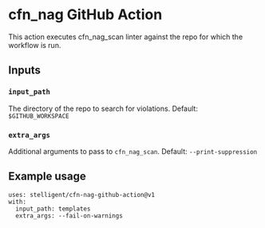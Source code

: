 # cfn_nag GitHub Action

This action executes cfn_nag_scan linter against the repo for which the workflow is run.

## Inputs

### `input_path`

The directory of the repo to search for violations. Default: `$GITHUB_WORKSPACE`

### `extra_args`

Additional arguments to pass to `cfn_nag_scan`. Default: `--print-suppression`

## Example usage

```
uses: stelligent/cfn-nag-github-action@v1
with:
  input_path: templates
  extra_args: --fail-on-warnings
```
